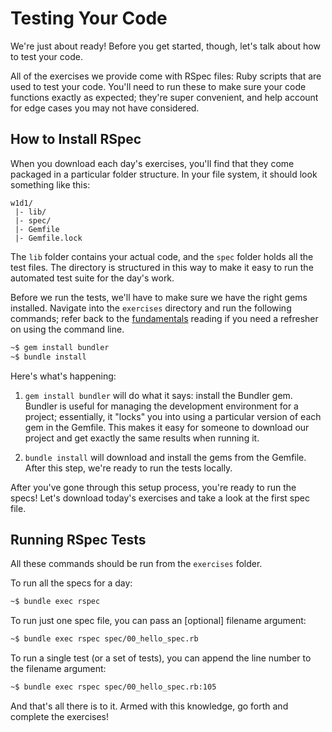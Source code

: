 # Testing Your Code

We're just about ready! Before you get started, though, let's
talk about how to test your code.

All of the exercises we provide come with RSpec files: Ruby scripts that
are used to test your code. You'll need to run these to make sure your
code functions exactly as expected; they're super convenient, and help
account for edge cases you may not have considered.

## How to Install RSpec

When you download each day's exercises, you'll find that they come
packaged in a particular folder structure. In your file system, it
should look something like this:

```
w1d1/
 |- lib/
 |- spec/
 |- Gemfile
 |- Gemfile.lock
```

The `lib` folder contains your actual code, and the `spec` folder holds
all the test files. The directory is structured in this way to make it easy
to run the automated test suite for the day's work.

Before we run the tests, we'll have to make sure we have the right gems
installed. Navigate into the `exercises` directory and run the following
commands; refer back to the [fundamentals][fundamentals] reading if you need
a refresher on using the command line.

[fundamentals]: ./../../../w0/readings/fundamentals.md

```sh
~$ gem install bundler
~$ bundle install
```

Here's what's happening:
1. `gem install bundler` will do what it says: install the Bundler gem.
   Bundler is useful for managing the development environment for a
   project; essentially, it "locks" you into using a particular version
   of each gem in the Gemfile. This makes it easy for someone to
   download our project and get exactly the same results when running
   it.

2. `bundle install` will download and install the gems from the Gemfile.
   After this step, we're ready to run the tests locally.

After you've gone through this setup process, you're ready to run the
specs! Let's download today's exercises and take a look at the first spec file.

## Running RSpec Tests

All these commands should be run from the `exercises` folder.

To run all the specs for a day:

```sh
~$ bundle exec rspec
```

To run just one spec file, you can pass an [optional] filename argument:

```sh
~$ bundle exec rspec spec/00_hello_spec.rb
```

To run a single test (or a set of tests), you can append the line number
to the filename argument:

```sh
~$ bundle exec rspec spec/00_hello_spec.rb:105
```

And that's all there is to it. Armed with this knowledge, go forth and
complete the exercises!
